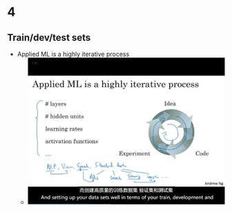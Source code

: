# 4

## Train/dev/test sets

- Applied ML is a highly iterative process
  - ![Alt text](images/image-84.png)
